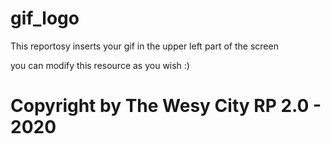 # gif_logo
This reportosy inserts your gif in the upper left part of the screen

you can modify this resource as you wish :)

# Copyright by The Wesy City RP 2.0 - 2020
